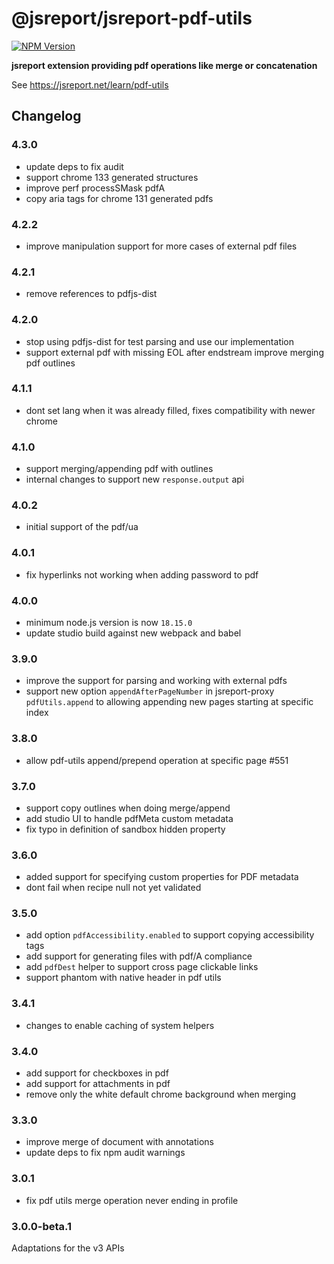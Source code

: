 # @jsreport/jsreport-pdf-utils
[![NPM Version](http://img.shields.io/npm/v/@jsreport/jsreport-pdf-utils.svg?style=flat-square)](https://npmjs.com/package/@jsreport/jsreport-pdf-utils)

**jsreport extension providing pdf operations like merge or concatenation**

See https://jsreport.net/learn/pdf-utils

## Changelog

### 4.3.0

- update deps to fix audit
- support chrome 133 generated structures
- improve perf processSMask pdfA
- copy aria tags for chrome 131 generated pdfs

### 4.2.2

- improve manipulation support for more cases of external pdf files

### 4.2.1

- remove references to pdfjs-dist

### 4.2.0

- stop using pdfjs-dist for test parsing and use our implementation
- support external pdf with missing EOL after endstream improve merging pdf outlines

### 4.1.1

- dont set lang when it was already filled, fixes compatibility with newer chrome

### 4.1.0

- support merging/appending pdf with outlines
- internal changes to support new `response.output` api

### 4.0.2

- initial support of the pdf/ua

### 4.0.1

- fix hyperlinks not working when adding password to pdf

### 4.0.0

- minimum node.js version is now `18.15.0`
- update studio build against new webpack and babel

### 3.9.0

- improve the support for parsing and working with external pdfs
- support new option `appendAfterPageNumber` in jsreport-proxy `pdfUtils.append` to allowing appending new pages starting at specific index

### 3.8.0

- allow pdf-utils append/prepend operation at specific page #551

### 3.7.0

- support copy outlines when doing merge/append
- add studio UI to handle pdfMeta custom metadata
- fix typo in definition of sandbox hidden property

### 3.6.0

- added support for specifying custom properties for PDF metadata
- dont fail when recipe null not yet validated

### 3.5.0

- add option `pdfAccessibility.enabled` to support copying accessibility tags
- add support for generating files with pdf/A compliance
- add `pdfDest` helper to support cross page clickable links
- support phantom with native header in pdf utils

### 3.4.1

- changes to enable caching of system helpers

### 3.4.0

- add support for checkboxes in pdf
- add support for attachments in pdf
- remove only the white default chrome background when merging

### 3.3.0

- improve merge of document with annotations
- update deps to fix npm audit warnings

### 3.0.1

- fix pdf utils merge operation never ending in profile

### 3.0.0-beta.1

Adaptations for the v3 APIs
